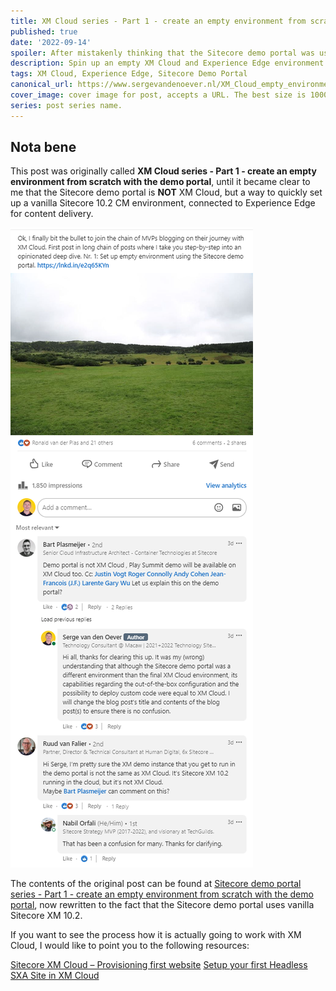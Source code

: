 ```yaml
---
title: XM Cloud series - Part 1 - create an empty environment from scratch with the demo portal
published: true
date: '2022-09-14'
spoiler: After mistakenly thinking that the Sitecore demo portal was using XM Cloud, I rewrote this blog post to explain I made a mistake. 
description: Spin up an empty XM Cloud and Experience Edge environment.
tags: XM Cloud, Experience Edge, Sitecore Demo Portal
canonical_url: https://www.sergevandenoever.nl/XM_Cloud_empty_environment/
cover_image: cover image for post, accepts a URL. The best size is 1000 x 420.
series: post series name.
---
```


## Nota bene

This post was originally called **XM Cloud series - Part 1 - create an empty environment from scratch with the demo portal**, until it became clear to me that the Sitecore demo portal is **NOT** XM Cloud, but a way to quickly set up a vanilla Sitecore 10.2 CM environment, connected to Experience Edge for content delivery.

![](XM_Cloud_empty_environment/linkedin-mistake.png)

The contents of the original post can be found at [Sitecore demo portal series - Part 1 - create an empty environment from scratch with the demo portal](https://www.sergevandenoever.nl/Sitecore_demo_portal_empty_environment/), now rewritten to the fact that the Sitecore demo portal uses vanilla Sitecore XM 10.2.

If you want to see the process how it is actually going to work with XM Cloud, I would like to point you to the following resources:

[Sitecore XM Cloud – Provisioning first website](https://timmarsh.co.uk/2022/08/17/sitecore-xm-cloud-provisioning-first-website/)
[Setup your first Headless SXA Site in XM Cloud](https://www.youtube.com/watch?v=zot3G52F2ts)



